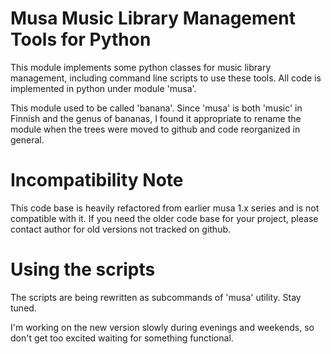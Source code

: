
# Musa Music Library Management Tools for Python #

This module implements some python classes for music library management,
including command line scripts to use these tools. All code is implemented
in python under module 'musa'.

This module used to be called 'banana'. Since 'musa' is both 'music' in Finnish
and the genus of bananas, I found it appropriate to rename the module when the
trees were moved to github and code reorganized in general. 

# Incompatibility Note #

This code base is heavily refactored from earlier musa 1.x series and is not 
compatible with it. If you need the older code base for your project, please 
contact author for old versions not tracked on github.

# Using the scripts #

The scripts are being rewritten as subcommands of 'musa' utility. Stay tuned.

I'm working on the new version slowly during evenings and weekends, so don't
get too excited waiting for something functional.

